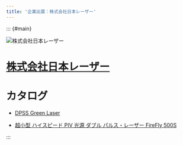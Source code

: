 ```yaml
---
title: '企業出展：株式会社日本レーザー'
---
```


::: {#main}

![株式会社日本レーザー](images/sponsors/laser.png)

# [株式会社日本レーザー](https://www.laserinc.jp/)

<!--
# 機器展示 <i class="fas fa-flask"></i>

機器展示の情報 (TBA)

# ランチョンセミナー <i class="fas fa-utensils"></i>

ランチョンセミナーの予定（TBA）

# 広告

- <i class="fas fa-ad"></i> [広告](files/sponosrs/laser/ad.pdf)

-->

# カタログ

- <i class="fas fa-book-open"></i> [DPSS Green Laser](files/sponsors/laser/DPGL_2W.pdf)

- <i class="fas fa-book-open"></i> [超小型 ハイスピード PIV 光源 ダブル パルス・レーザー FireFly 500S](files/sponsors/laser/FireFly500S_100k.pdf)

:::

